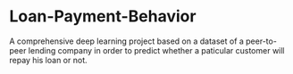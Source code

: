 # Loan-Payment-Behavior
A comprehensive deep learning project based on a dataset of a peer-to-peer lending company in order to predict whether a paticular customer will repay his loan or not. 
